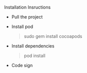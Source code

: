 Installation Insructions

- Pull the project

- Install pod 
  > sudo gem install cocoapods

- Install dependencies
  > pod install

- Code sign

